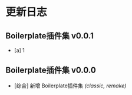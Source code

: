 # 更新日志

## Boilerplate插件集 v0.0.1

* [a] 1

## Boilerplate插件集 v0.0.0

* [综合] 新增 Boilerplate插件集 *(classic, remake)*

